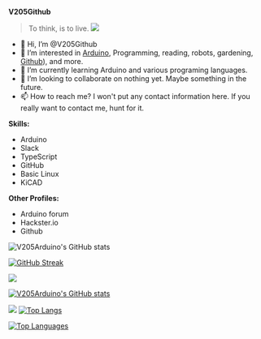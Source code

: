 **V205Github**

>To think, is to live.
![](https://komarev.com/ghpvc/?username=V205Arduino)


- 👋 Hi, I’m @V205Github
- 👀 I’m interested in [Arduino](https://www.arduino.cc), Programming, reading, robots, gardening, [Github](https://www.github.com)), and more.
- 🌱 I’m currently learning Arduino and various programing languages.
- 💞️ I’m looking to collaborate on nothing yet. Maybe something in the future.
- 📫 How to reach me? I won't put any contact information here. If you really want to contact me, hunt for it. 

**Skills:**
- Arduino
- Slack
- TypeScript
- GitHub
- Basic Linux
- KiCAD


  

**Other Profiles:**
- Arduino forum
- Hackster.io
- Github
  




![V205Arduino's GitHub stats](https://github-readme-stats.vercel.app/api?username=V205Arduino&show=reviews,discussions_started,discussions_answered,prs_merged,prs_merged_percentage)

[![GitHub Streak](https://streak-stats.demolab.com/?user=V205Arduino)](https://git.io/streak-stats)

![](http://github-profile-summary-cards.vercel.app/api/cards/profile-details?username=V205Arduino&theme=default) 

[![V205Arduino's GitHub stats](https://github-readme-stats.vercel.app/api?username=V205Arduino)](https://github.com/anuraghazra/github-readme-stats)

![](http://github-profile-summary-cards.vercel.app/api/cards/productive-time?username=V205Arduino&theme=default&utcOffset=8)
[![Top Langs](https://github-readme-stats.vercel.app/api/top-langs/?username=V205Arduino)](https://github.com/anuraghazra/github-readme-stats)

[![Top Languages](https://github-readme-stats.vercel.app/api/top-langs/?username=V205Arduino&layout=pie)](https://github.com/anuraghazra/github-readme-stats)


<!---
V205Github/V205Github is a ✨ special ✨ repository because its `README.md` (this file) appears on your GitHub profile.
You can click the Preview link to take a look at your changes. 
--->
